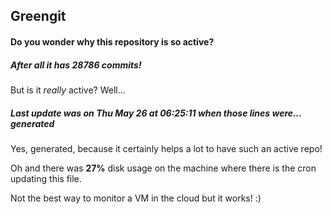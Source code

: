 ## Greengit

#### Do you wonder why this repository is so active?

##### After all it has 28786 commits!

But is it *really* active? Well...

##### Last update was on Thu May 26 at 06:25:11 when those lines were... generated

Yes, generated, because it certainly helps a lot to have such an active repo!

Oh and there was **27%** disk usage on the machine
where there is the cron updating this file.

Not the best way to monitor a VM in the cloud but it works! :)
